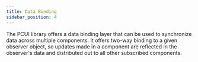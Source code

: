 ```yaml
---
title: Data Binding
sidebar_position: 4
---
```


The PCUI library offers a data binding layer that can be used to synchronize data across multiple components. It offers two-way binding to a given observer object, so updates made in a component are reflected in the observer's data and distributed out to all other subscribed components.
